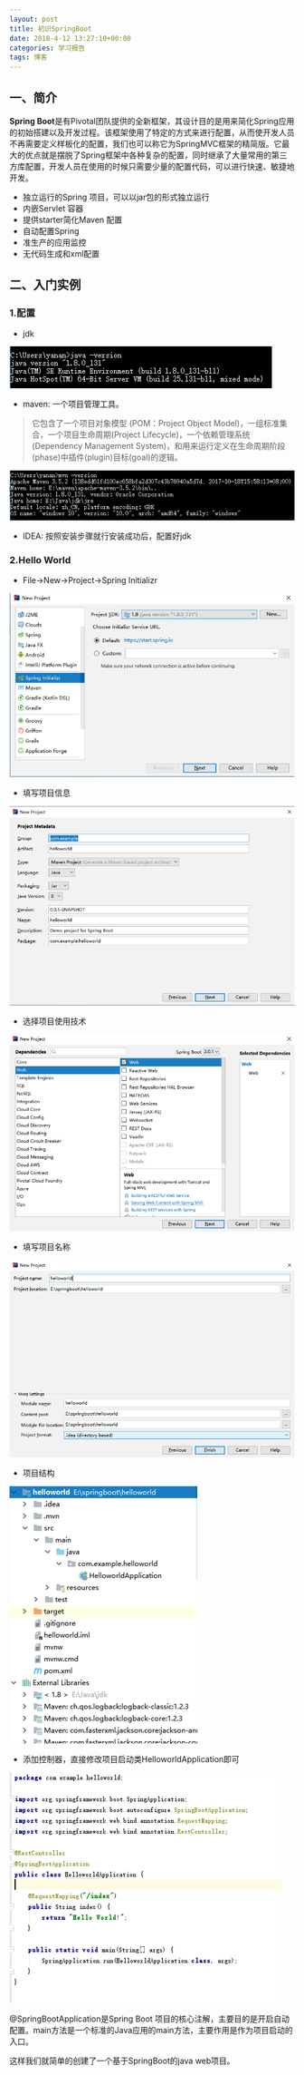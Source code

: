 ```yaml
---
layout: post
title: 初识SpringBoot
date: 2018-4-12 13:27:10+00:00
categories: 学习报告
tags: 博客
---
```

## 一、简介

**Spring Boot**是有Pivotal团队提供的全新框架，其设计目的是用来简化Spring应用的初始搭建以及开发过程。该框架使用了特定的方式来进行配置，从而使开发人员不再需要定义样板化的配置，我们也可以称它为SpringMVC框架的精简版。它最大的优点就是摆脱了Spring框架中各种复杂的配置，同时继承了大量常用的第三方库配置，开发人员在使用的时候只需要少量的配置代码，可以进行快速、敏捷地开发。
* 独立运行的Spring 项目，可以以jar包的形式独立运行
* 内嵌Servlet 容器
* 提供starter简化Maven 配置
* 自动配置Spring
* 准生产的应用监控
* 无代码生成和xml配置

## 二、入门实例

### 1.配置
* jdk

![](https://github.com/south270/south270.github.io/blob/master/image/report1/1.png?raw=true)
* maven: 一个项目管理工具。

> 它包含了一个项目对象模型 (POM：Project Object Model)，一组标准集合，一个项目生命周期(Project Lifecycle)，一个依赖管理系统(Dependency Management System)，和用来运行定义在生命周期阶段(phase)中插件(plugin)目标(goal)的逻辑。

![](https://github.com/south270/south270.github.io/blob/master/image/report1/2.png?raw=true)
* IDEA: 按照安装步骤就行安装成功后，配置好jdk

### 2.Hello World

* File->New->Project->Spring Initializr

![](https://github.com/south270/south270.github.io/blob/master/image/report1/3.png?raw=true)
* 填写项目信息

![](https://github.com/south270/south270.github.io/blob/master/image/report1/4.png?raw=true)
* 选择项目使用技术

![](https://github.com/south270/south270.github.io/blob/master/image/report1/5.png?raw=true)
* 填写项目名称

![](https://github.com/south270/south270.github.io/blob/master/image/report1/6.png?raw=true)
* 项目结构

![](https://github.com/south270/south270.github.io/blob/master/image/report1/7.png?raw=true)
* 添加控制器，直接修改项目启动类HelloworldApplication即可

![](https://github.com/south270/south270.github.io/blob/master/image/report1/8.png?raw=true)

@SpringBootApplication是Spring Boot 项目的核心注解，主要目的是开启自动配置。main方法是一个标准的Java应用的main方法，主要作用是作为项目启动的入口。


这样我们就简单的创建了一个基于SpringBoot的java web项目。

